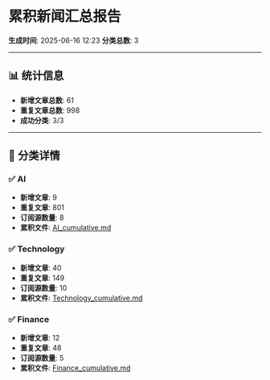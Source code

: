 # 累积新闻汇总报告

**生成时间**: 2025-06-16 12:23
**分类总数**: 3

---

## 📊 统计信息

- **新增文章总数**: 61
- **重复文章总数**: 998
- **成功分类**: 3/3

---

## 📂 分类详情

### ✅ AI
- **新增文章**: 9
- **重复文章**: 801
- **订阅源数量**: 8
- **累积文件**: [AI_cumulative.md](./AI_cumulative.md)

### ✅ Technology
- **新增文章**: 40
- **重复文章**: 149
- **订阅源数量**: 10
- **累积文件**: [Technology_cumulative.md](./Technology_cumulative.md)

### ✅ Finance
- **新增文章**: 12
- **重复文章**: 48
- **订阅源数量**: 5
- **累积文件**: [Finance_cumulative.md](./Finance_cumulative.md)
